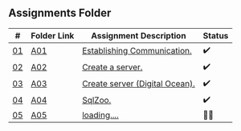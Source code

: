 ## Assignments Folder

|      #      | Folder Link  | Assignment Description         | Status             |
| :---------: | ------------ | ------------------------------ | ------------------ |
| [01](https://docs.google.com/spreadsheets/d/1n1uf3ECitwr9EZwOSsWEhkWfyLMJYezI99-lfbGYo8U/edit#gid=0) | [A01](https://docs.google.com/spreadsheets/d/1n1uf3ECitwr9EZwOSsWEhkWfyLMJYezI99-lfbGYo8U/edit#gid=0)      | [Establishing Communication.](https://docs.google.com/spreadsheets/d/1n1uf3ECitwr9EZwOSsWEhkWfyLMJYezI99-lfbGYo8U/edit#gid=0) |:heavy_check_mark:|
| [02](http://192.81.216.230) | [A02](http://192.81.216.230) | [Create a server.](http://192.81.216.230)     |:heavy_check_mark:|
| [03](http://192.81.216.230/index.html) | [A03](http://192.81.216.230/index.html) | [Create server (Digital Ocean).](http://192.81.216.230/index.html)|:heavy_check_mark:|
| [04](./A04) | [A04](./A04) | [SqlZoo.](./A04) |:heavy_check_mark:|
| [05](./A05) | [A05](./A05) | [loading....](./A05) |🔴:soon:|
